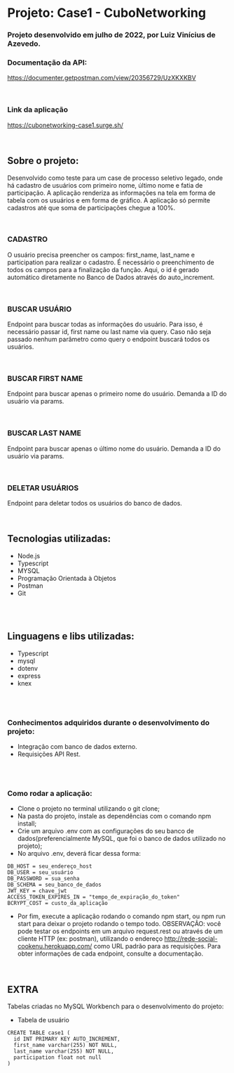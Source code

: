 # Projeto: Case1 - CuboNetworking

### Projeto desenvolvido em julho de 2022, por Luiz Vinícius de Azevedo.

### Documentação da API:

https://documenter.getpostman.com/view/20356729/UzXKXKBV

<br>

### Link da aplicação

https://cubonetworking-case1.surge.sh/

<br>

## Sobre o projeto: 
Desenvolvido como teste para um case de processo seletivo legado, onde há cadastro de usuários com primeiro nome, último nome e fatia de participação. A aplicação renderiza as informações na tela em forma de tabela com os usuários e em forma de gráfico. A aplicação só permite cadastros até que soma de participações chegue a 100%. 

<br>

### CADASTRO
O usuário precisa preencher os campos: first_name, last_name e participation para realizar o cadastro. É necessário o preenchimento de todos os campos para a finalização da função. Aqui, o id é gerado automático diretamente no Banco de Dados através do auto_increment.

<br>

### BUSCAR USUÁRIO
Endpoint para buscar todas as informações do usuário. Para isso, é necessário passar id, first name ou last name via query. Caso não seja passado nenhum parâmetro como query o endpoint buscará todos os usuários.

<br>


### BUSCAR FIRST NAME
Endpoint para buscar apenas o primeiro nome do usuário. Demanda a ID do usuário via params.

<br>


### BUSCAR LAST NAME
Endpoint para buscar apenas o último nome do usuário. Demanda a ID do usuário via params.

<br>


### DELETAR USUÁRIOS
Endpoint para deletar todos os usuários do banco de dados.

<br>


## Tecnologias utilizadas:
- Node.js
- Typescript
- MYSQL
- Programação Orientada à Objetos
- Postman
- Git
<br>
<br>

## Linguagens e libs utilizadas:
- Typescript
- mysql
- dotenv
- express
- knex

<br>
<br>

### Conhecimentos adquiridos durante o desenvolvimento do projeto:
- Integração com banco de dados externo.
- Requisições API Rest.

<br>
<br>

### Como rodar a aplicação:
- Clone o projeto no terminal utilizando o git clone;
- Na pasta do projeto, instale as dependências com o comando npm install;
- Crie um arquivo .env com as configurações do seu banco de dados(preferencialmente MySQL, que foi o banco de dados utilizado no projeto);
- No arquivo .env, deverá ficar dessa forma:

```
DB_HOST = seu_endereço_host
DB_USER = seu_usuário
DB_PASSWORD = sua_senha
DB_SCHEMA = seu_banco_de_dados
JWT_KEY = chave_jwt
ACCESS_TOKEN_EXPIRES_IN = "tempo_de_expiração_do_token"
BCRYPT_COST = custo_da_aplicação
```
- Por fim, execute a aplicação rodando o comando npm start, ou npm run start para deixar o projeto rodando o tempo todo.
OBSERVAÇÃO: você pode testar os endpoints em um arquivo request.rest ou através de um cliente HTTP (ex: postman), utilizando o endereço http://rede-social-cookenu.herokuapp.com/ como URL padrão para as requisições. Para obter informações de cada endpoint, consulte a documentação.
<br>

## EXTRA

Tabelas criadas no MySQL Workbench para o desenvolvimento do projeto:

- Tabela de usuário

```
CREATE TABLE case1 (
  id INT PRIMARY KEY AUTO_INCREMENT,
  first_name varchar(255) NOT NULL,
  last_name varchar(255) NOT NULL,
  participation float not null 
)

```